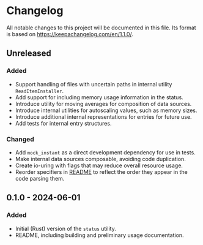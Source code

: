# Changelog

All notable changes to this project will be documented in this file. Its format
is based on https://keepachangelog.com/en/1.1.0/.

## Unreleased

### Added

- Support handling of files with uncertain paths in internal utility
  `ReadItemInstaller`.
- Add support for including memory usage information in the status.
- Introduce utility for moving averages for composition of data sources.
- Introduce internal utilities for autoscaling values, such as memory sizes.
- Introduce additional internal representations for entries for future use.
- Add tests for internal entry structures.

### Changed

- Add `mock_instant` as a direct development dependency for use in tests.
- Make internal data sources composable, avoiding code duplication.
- Create io-uring with flags that may reduce overall resource usage.
- Reorder specifiers in [README](./README.md) to reflect the order they appear in the code
  parsing them.


## 0.1.0 - 2024-06-01

### Added

- Initial (Rust) version of the `status` utility.
- README, including building and preliminary usage documentation.
